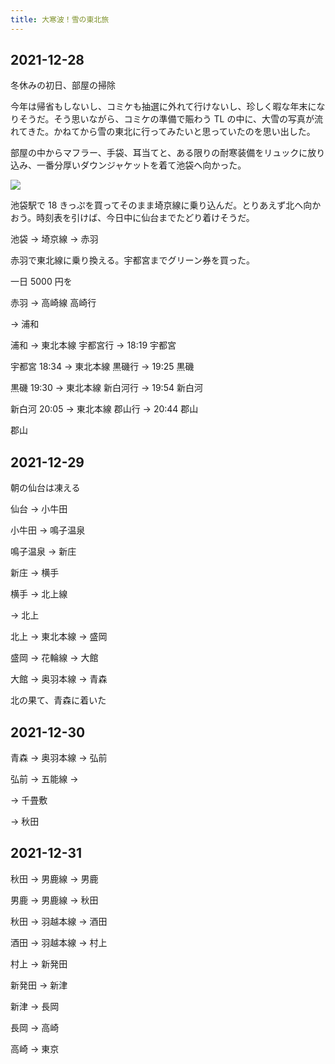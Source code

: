 ```yaml
---
title: 大寒波！雪の東北旅
---
```


## 2021-12-28

冬休みの初日、部屋の掃除

今年は帰省もしないし、コミケも抽選に外れて行けないし、珍しく暇な年末になりそうだ。そう思いながら、コミケの準備で賑わう TL の中に、大雪の写真が流れてきた。かねてから雪の東北に行ってみたいと思っていたのを思い出した。

部屋の中からマフラー、手袋、耳当てと、ある限りの耐寒装備をリュックに放り込み、一番分厚いダウンジャケットを着て池袋へ向かった。

![](./img/1.1.jpg)

池袋駅で 18 きっぷを買ってそのまま埼京線に乗り込んだ。とりあえず北へ向かおう。時刻表を引けば、今日中に仙台までたどり着けそうだ。

池袋 → 埼京線 → 赤羽

赤羽で東北線に乗り換える。宇都宮までグリーン券を買った。

一日 5000 円を

赤羽 → 高崎線 高崎行

→ 浦和

浦和 → 東北本線 宇都宮行 → 18:19 宇都宮

宇都宮 18:34 → 東北本線 黒磯行 → 19:25 黒磯

黒磯 19:30 → 東北本線 新白河行 → 19:54 新白河

新白河 20:05 → 東北本線 郡山行 → 20:44 郡山

郡山

## 2021-12-29

朝の仙台は凍える

仙台 → 小牛田

小牛田 → 鳴子温泉

鳴子温泉 → 新庄

新庄 → 横手

横手 → 北上線

→ 北上

北上 → 東北本線 → 盛岡

盛岡 → 花輪線 → 大館

大館 → 奥羽本線 → 青森

北の果て、青森に着いた

## 2021-12-30

青森 → 奥羽本線 → 弘前

弘前 → 五能線 →

→ 千畳敷

→ 秋田

## 2021-12-31

秋田 → 男鹿線 → 男鹿

男鹿 → 男鹿線 → 秋田

秋田 → 羽越本線 → 酒田

酒田 → 羽越本線 → 村上

村上 → 新発田

新発田 → 新津

新津 → 長岡

長岡 → 高崎

高崎 → 東京

